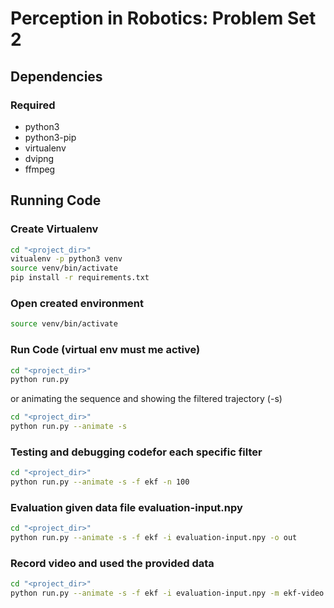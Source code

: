 # Perception in Robotics: Problem Set 2

## Dependencies

### Required

* python3
* python3-pip
* virtualenv
* dvipng
* ffmpeg


## Running Code

### Create Virtualenv

```bash
cd "<project_dir>"
vitualenv -p python3 venv
source venv/bin/activate
pip install -r requirements.txt
```

### Open created environment
```bash
source venv/bin/activate
```



### Run Code (virtual env must me active)

```bash
cd "<project_dir>"
python run.py
```
 or animating the sequence and showing the filtered trajectory (-s)
```bash
cd "<project_dir>"
python run.py --animate -s
```


### Testing and debugging codefor each specific filter
```bash
cd "<project_dir>"
python run.py --animate -s -f ekf -n 100
```

### Evaluation given data file evaluation-input.npy
```bash
cd "<project_dir>"
python run.py --animate -s -f ekf -i evaluation-input.npy -o out
```


### Record video and used the provided data
```bash
cd "<project_dir>"
python run.py --animate -s -f ekf -i evaluation-input.npy -m ekf-video.mp4 #or *.avi
```
